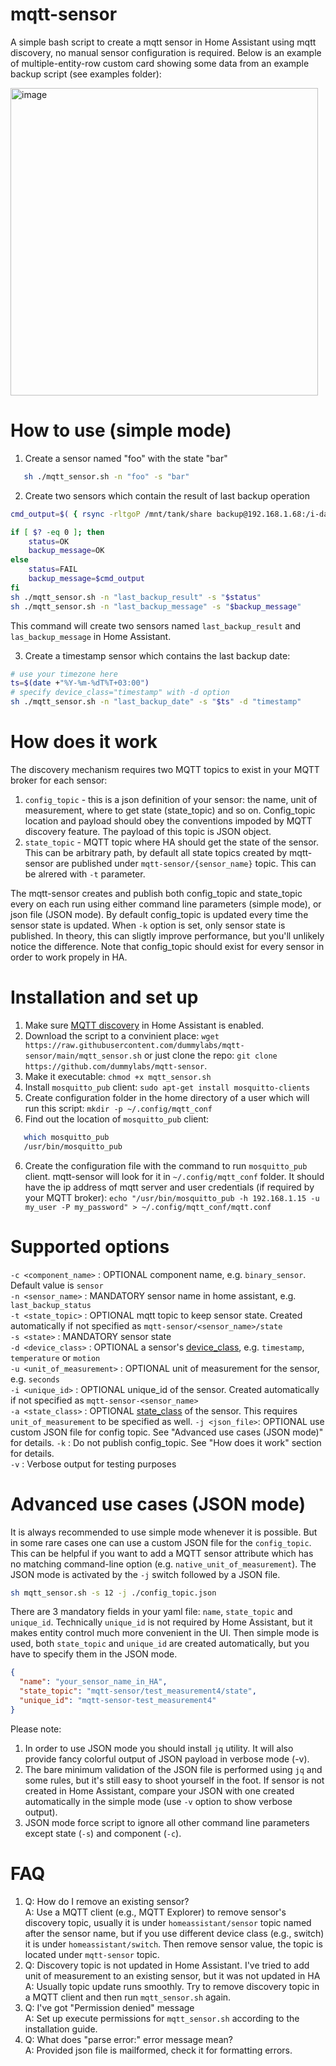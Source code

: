 # mqtt-sensor
A simple bash script to create a mqtt sensor in Home Assistant using mqtt discovery, no manual sensor configuration is required. Below is an example of multiple-entity-row custom card showing some data from an example backup script (see examples folder):

<img width="492" alt="image" src="https://user-images.githubusercontent.com/4209521/198874418-6d5d0365-4d68-4822-827d-dc39c70fe64a.png">

# How to use (simple mode)

1. Create a sensor named "foo" with the state "bar"
```sh
   sh ./mqtt_sensor.sh -n "foo" -s "bar"
```

2. Create two sensors which contain the result of last backup operation
```sh
cmd_output=$( { rsync -rltgoP /mnt/tank/share backup@192.168.1.68:/i-data/sysvol/backup; } 2>&1)

if [ $? -eq 0 ]; then
    status=OK
    backup_message=OK
else
    status=FAIL
    backup_message=$cmd_output
fi
sh ./mqtt_sensor.sh -n "last_backup_result" -s "$status"
sh ./mqtt_sensor.sh -n "last_backup_message" -s "$backup_message"
```
 This command will create two sensors named `last_backup_result` and `las_backup_message` in Home Assistant. 

3. Create a timestamp sensor which contains the last backup date:
```sh
# use your timezone here
ts=$(date +"%Y-%m-%dT%T+03:00")
# specify device_class="timestamp" with -d option
sh ./mqtt_sensor.sh -n "last_backup_date" -s "$ts" -d "timestamp"

```

# How does it work

The discovery mechanism requires two MQTT topics to exist in your MQTT broker for each sensor:
1. `config_topic` - this is a json definition of your sensor: the name, unit of measurement, where to get state (state_topic) and so on. Config_topic location and payload should obey the conventions impoded by MQTT discovery feature. The payload of this topic is JSON object.
2. `state_topic` - MQTT topic where HA should get the state of the sensor. This can be arbitrary path, by default all state topics created by mqtt-sensor are published under `mqtt-sensor/{sensor_name}` topic. This can be alrered with `-t` parameter.  

The mqtt-sensor creates and publish both config_topic and state_topic every on each run using either command line parameters (simple mode), or json file (JSON mode). By default config_topic is updated every time the sensor state is updated. When `-k` option is set, only sensor state is published. In theory, this can sligtly improve performance, but you'll unlikely notice the difference. Note that config_topic should exist for every sensor in order to work propely in HA.

# Installation and set up

1. Make sure [MQTT discovery](https://www.home-assistant.io/docs/mqtt/discovery/) in Home Assistant is enabled.
2. Download the script to a convinient place: `wget https://raw.githubusercontent.com/dummylabs/mqtt-sensor/main/mqtt_sensor.sh` or just clone the repo: `git clone https://github.com/dummylabs/mqtt-sensor`.
3. Make it executable: `chmod +x mqtt_sensor.sh`
4. Install `mosquitto_pub` client:
   `sudo apt-get install mosquitto-clients`
4. Create configuration folder in the home directory of a user which will run this script:
   `mkdir -p ~/.config/mqtt_conf`
5. Find out the location of `mosquitto_pub` client:
```sh
   which mosquitto_pub
   /usr/bin/mosquitto_pub
```
6. Create the configuration file with the command to run `mosquitto_pub` client. mqtt-sensor will look for it in `~/.config/mqtt_conf` folder.
   It should have the ip address of mqtt server and user credentials (if required by your MQTT broker):
   `echo "/usr/bin/mosquitto_pub -h 192.168.1.15 -u my_user -P my_password" > ~/.config/mqtt_conf/mqtt.conf `


# Supported options
`-c <component_name>` : OPTIONAL component name, e.g. `binary_sensor`. Default value is `sensor` <br>
`-n <sensor_name>` : MANDATORY sensor name in home assistant, e.g. `last_backup_status` <br>
`-t <state_topic>` : OPTIONAL mqtt topic to keep sensor state. Created automatically if not specified as `mqtt-sensor/<sensor_name>/state` <br>
`-s <state>` : MANDATORY sensor state <br>
`-d <device_class>` : OPTIONAL a sensor's [device_class](https://developers.home-assistant.io/docs/core/entity/sensor/#available-device-classes), e.g. `timestamp`, `temperature` or `motion` <br>
`-u <unit_of_measurement>` : OPTIONAL unit of measurement for the sensor, e.g. `seconds` <br>
`-i <unique_id>` : OPTIONAL unique_id of the sensor. Created automatically if not specified as `mqtt-sensor-<sensor_name>` <br>
`-a <state_class>` : OPTIONAL [state_class](https://developers.home-assistant.io/docs/core/entity/sensor/#available-state-classes) of the sensor. This requires `unit_of_measurement` to be specified as well.
`-j <json_file>`: OPTIONAL use custom JSON file for config topic. See "Advanced use cases (JSON mode)" for details. 
`-k` : Do not publish config_topic. See "How does it work" section for details. <br>
`-v` : Verbose output for testing purposes <br>

# Advanced use cases (JSON mode)
It is always recommended to use simple mode whenever it is possible. But in some rare cases one can use a custom JSON file for the `config_topic`. This can be helpful if you want to add a MQTT sensor attribute which has no matching command-line option (e.g. `native_unit_of_measurement`). The JSON mode is activated by the `-j` switch followed by a JSON file.

```sh
sh mqtt_sensor.sh -s 12 -j ./config_topic.json
```

There are 3 mandatory fields in your yaml file: `name`, `state_topic` and `unique_id`. Technically `unique_id` is not required by Home Assistant, but it makes entity control much more convenient in the UI. Then simple mode is used, both `state_topic` and `unique_id` are created automatically, but you have to specify them in the JSON mode.

```json
{
  "name": "your_sensor_name_in_HA",
  "state_topic": "mqtt-sensor/test_measurement4/state",
  "unique_id": "mqtt-sensor-test_measurement4"
}
```   

Please note:
1. In order to use JSON mode you should install `jq` utility. It will also provide fancy colorful output of JSON payload in verbose mode (-v). 
2. The bare minimum validation of the JSON file is performed using `jq` and some rules, but it's still easy to shoot yourself in the foot. If sensor is not created in Home Assistant, compare your JSON with one created automatically in the simple mode (use `-v` option to show verbose output). 
3. JSON mode force script to ignore all other command line parameters except state (`-s`) and component (`-c`).


# FAQ
1. Q: How do I remove an existing sensor?<br>
   A: Use a MQTT client (e.g., MQTT Explorer) to remove sensor's discovery topic, usually it is under `homeassistant/sensor` topic named after the sensor name, but if you use different device class (e.g., switch) it is under `homeassistant/switch`. Then remove sensor value, the topic is located under `mqtt-sensor` topic.
2. Q: Discovery topic is not updated in Home Assistant. I've tried to add unit of measurement to an existing sensor, but it was not updated in HA <br>
   A: Usually topic update runs smoothly. Try to remove discovery topic in a MQTT client and then run `mqtt_sensor.sh` again.
3. Q: I've got "Permission denied" message<br>
   A: Set up execute permissions for `mqtt_sensor.sh` according to the installation guide.
4. Q: What does "parse error:" error message mean?<br>
   A: Provided json file is mailformed, check it for formatting errors.
